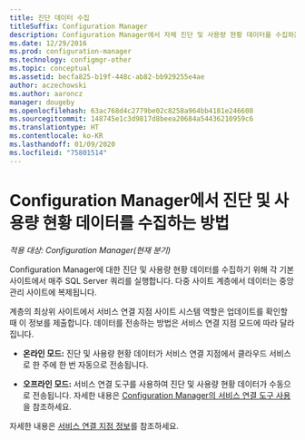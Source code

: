 ```yaml
---
title: 진단 데이터 수집
titleSuffix: Configuration Manager
description: Configuration Manager에서 자체 진단 및 사용량 현황 데이터를 수집하는 방법을 알아봅니다.
ms.date: 12/29/2016
ms.prod: configuration-manager
ms.technology: configmgr-other
ms.topic: conceptual
ms.assetid: becfa825-b19f-448c-ab82-bb929255e4ae
author: aczechowski
ms.author: aaroncz
manager: dougeby
ms.openlocfilehash: 63ac768d4c2779be02c8258a964bb4181e246608
ms.sourcegitcommit: 148745e1c3d9817d8beea20684a54436210959c6
ms.translationtype: HT
ms.contentlocale: ko-KR
ms.lasthandoff: 01/09/2020
ms.locfileid: "75801514"
---
```

# <a name="how-diagnostics-and-usage-data-is-collected-by-configuration-manager"></a>Configuration Manager에서 진단 및 사용량 현황 데이터를 수집하는 방법

*적용 대상: Configuration Manager(현재 분기)*

Configuration Manager에 대한 진단 및 사용량 현황 데이터를 수집하기 위해 각 기본 사이트에서 매주 SQL Server 쿼리를 실행합니다. 다중 사이트 계층에서 데이터는 중앙 관리 사이트에 복제됩니다.  

계층의 최상위 사이트에서 서비스 연결 지점 사이트 시스템 역할은 업데이트를 확인할 때 이 정보를 제출합니다. 데이터를 전송하는 방법은 서비스 연결 지점 모드에 따라 달라집니다.  

-   **온라인 모드:** 진단 및 사용량 현황 데이터가 서비스 연결 지점에서 클라우드 서비스로 한 주에 한 번 자동으로 전송됩니다.  

-   **오프라인 모드:** 서비스 연결 도구를 사용하여 진단 및 사용량 현황 데이터가 수동으로 전송됩니다. 자세한 내용은 [Configuration Manager의 서비스 연결 도구 사용](../../../core/servers/manage/use-the-service-connection-tool.md)을 참조하세요.  

자세한 내용은 [서비스 연결 지점 정보](../../../core/servers/deploy/configure/about-the-service-connection-point.md)를 참조하세요.  
